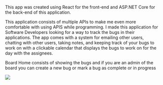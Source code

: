 This app was created using React for the front-end and ASP.NET Core for the back-end of this application.

This application consists of multiple APIs to make me even more comfortable with using APIS while programming. I made this application for Software Developers looking for a way to track the bugs in their applications. The app comes with a system for emailing other users, chatting with other users, taking notes, and keeping track of your bugs to work on with a clickable calendar that displays the bugs to work on for the day with the assignees.

Board Home consists of showing the bugs and if you are an admin of the board you can create a new bug or mark a bug as complete or in progress

![](Images/BoardHome.PNG)
